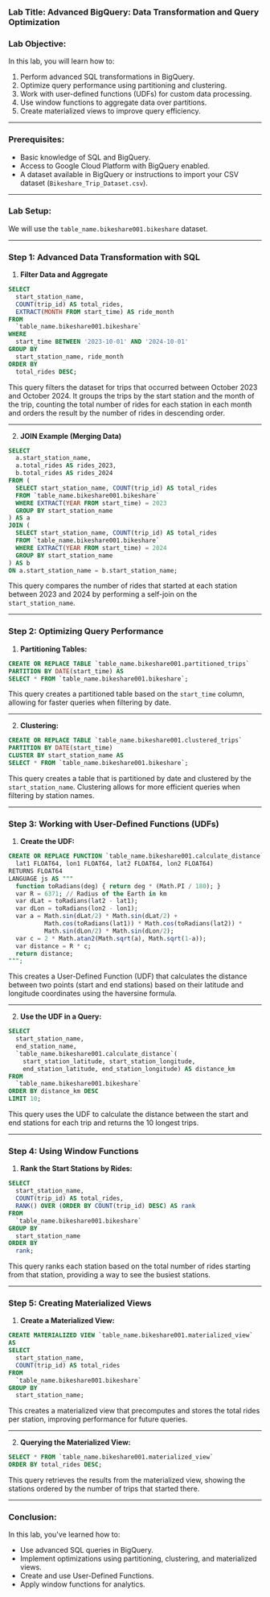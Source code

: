 ### Lab Title: **Advanced BigQuery: Data Transformation and Query Optimization**

### Lab Objective:
In this lab, you will learn how to:
1. Perform advanced SQL transformations in BigQuery.
2. Optimize query performance using partitioning and clustering.
3. Work with user-defined functions (UDFs) for custom data processing.
4. Use window functions to aggregate data over partitions.
5. Create materialized views to improve query efficiency.

---

### Prerequisites:
- Basic knowledge of SQL and BigQuery.
- Access to Google Cloud Platform with BigQuery enabled.
- A dataset available in BigQuery or instructions to import your CSV dataset (`Bikeshare_Trip_Dataset.csv`).

---

### Lab Setup:

We will use the `table_name.bikeshare001.bikeshare` dataset.

---

### Step 1: **Advanced Data Transformation with SQL**

1. **Filter Data and Aggregate**

```sql
SELECT 
  start_station_name,
  COUNT(trip_id) AS total_rides,
  EXTRACT(MONTH FROM start_time) AS ride_month
FROM 
  `table_name.bikeshare001.bikeshare`
WHERE 
  start_time BETWEEN '2023-10-01' AND '2024-10-01'
GROUP BY 
  start_station_name, ride_month
ORDER BY 
  total_rides DESC;
```

This query filters the dataset for trips that occurred between October 2023 and October 2024. It groups the trips by the start station and the month of the trip, counting the total number of rides for each station in each month and orders the result by the number of rides in descending order.

---

2. **JOIN Example (Merging Data)**

```sql
SELECT 
  a.start_station_name, 
  a.total_rides AS rides_2023, 
  b.total_rides AS rides_2024
FROM (
  SELECT start_station_name, COUNT(trip_id) AS total_rides
  FROM `table_name.bikeshare001.bikeshare`
  WHERE EXTRACT(YEAR FROM start_time) = 2023
  GROUP BY start_station_name
) AS a
JOIN (
  SELECT start_station_name, COUNT(trip_id) AS total_rides
  FROM `table_name.bikeshare001.bikeshare`
  WHERE EXTRACT(YEAR FROM start_time) = 2024
  GROUP BY start_station_name
) AS b
ON a.start_station_name = b.start_station_name;
```

This query compares the number of rides that started at each station between 2023 and 2024 by performing a self-join on the `start_station_name`.

---

### Step 2: **Optimizing Query Performance**

1. **Partitioning Tables:**

```sql
CREATE OR REPLACE TABLE `table_name.bikeshare001.partitioned_trips`
PARTITION BY DATE(start_time) AS
SELECT * FROM `table_name.bikeshare001.bikeshare`;
```

This query creates a partitioned table based on the `start_time` column, allowing for faster queries when filtering by date.

---

2. **Clustering:**

```sql
CREATE OR REPLACE TABLE `table_name.bikeshare001.clustered_trips`
PARTITION BY DATE(start_time)
CLUSTER BY start_station_name AS
SELECT * FROM `table_name.bikeshare001.bikeshare`;
```

This query creates a table that is partitioned by date and clustered by the `start_station_name`. Clustering allows for more efficient queries when filtering by station names.

---

### Step 3: **Working with User-Defined Functions (UDFs)**

1. **Create the UDF:**

```sql
CREATE OR REPLACE FUNCTION `table_name.bikeshare001.calculate_distance`(
  lat1 FLOAT64, lon1 FLOAT64, lat2 FLOAT64, lon2 FLOAT64)
RETURNS FLOAT64
LANGUAGE js AS """
  function toRadians(deg) { return deg * (Math.PI / 180); }
  var R = 6371; // Radius of the Earth in km
  var dLat = toRadians(lat2 - lat1);
  var dLon = toRadians(lon2 - lon1);
  var a = Math.sin(dLat/2) * Math.sin(dLat/2) +
          Math.cos(toRadians(lat1)) * Math.cos(toRadians(lat2)) *
          Math.sin(dLon/2) * Math.sin(dLon/2);
  var c = 2 * Math.atan2(Math.sqrt(a), Math.sqrt(1-a));
  var distance = R * c;
  return distance;
""";
```

This creates a User-Defined Function (UDF) that calculates the distance between two points (start and end stations) based on their latitude and longitude coordinates using the haversine formula.

---

2. **Use the UDF in a Query:**

```sql
SELECT 
  start_station_name, 
  end_station_name, 
  `table_name.bikeshare001.calculate_distance`(
    start_station_latitude, start_station_longitude, 
    end_station_latitude, end_station_longitude) AS distance_km
FROM 
  `table_name.bikeshare001.bikeshare`
ORDER BY distance_km DESC
LIMIT 10;
```

This query uses the UDF to calculate the distance between the start and end stations for each trip and returns the 10 longest trips.

---

### Step 4: **Using Window Functions**

1. **Rank the Start Stations by Rides:**

```sql
SELECT 
  start_station_name,
  COUNT(trip_id) AS total_rides,
  RANK() OVER (ORDER BY COUNT(trip_id) DESC) AS rank
FROM 
  `table_name.bikeshare001.bikeshare`
GROUP BY 
  start_station_name
ORDER BY 
  rank;
```

This query ranks each station based on the total number of rides starting from that station, providing a way to see the busiest stations.

---

### Step 5: **Creating Materialized Views**

1. **Create a Materialized View:**

```sql
CREATE MATERIALIZED VIEW `table_name.bikeshare001.materialized_view`
AS 
SELECT 
  start_station_name, 
  COUNT(trip_id) AS total_rides
FROM 
  `table_name.bikeshare001.bikeshare`
GROUP BY 
  start_station_name;
```

This creates a materialized view that precomputes and stores the total rides per station, improving performance for future queries.

---

2. **Querying the Materialized View:**

```sql
SELECT * FROM `table_name.bikeshare001.materialized_view`
ORDER BY total_rides DESC;
```

This query retrieves the results from the materialized view, showing the stations ordered by the number of trips that started there.

---

### Conclusion:
In this lab, you've learned how to:
- Use advanced SQL queries in BigQuery.
- Implement optimizations using partitioning, clustering, and materialized views.
- Create and use User-Defined Functions.
- Apply window functions for analytics.

